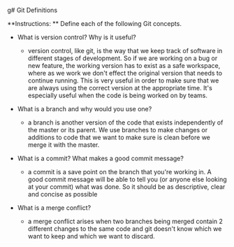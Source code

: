g# Git Definitions

**Instructions: ** Define each of the following Git concepts.

* What is version control?  Why is it useful?
    - version control, like git, is the way that we keep track of software in different stages of development. So if we are working on a bug or new feature, the working version has to exist as a safe workspace, where as we work we don't effect the original version that needs to continue running. This is very useful in order to make sure that we are always using the correct version at the appropriate time. It's especially useful when the code is being worked on by teams.

* What is a branch and why would you use one?
    -  a branch is another version of the code that exists independently of the master or its parent. We use branches to make changes or additions to code that we want to make sure is clean before we merge it with the master.

* What is a commit? What makes a good commit message?
    -  a commit is a save point on the branch that you're working in. A good commit message will be able to tell you (or anyone else looking at your commit) what was done. So it should be as descriptive, clear and concise as possible

* What is a merge conflict?
    - a merge conflict arises when two branches being merged contain 2 different changes to the same code and git doesn't know which we want to keep and which we want to discard.